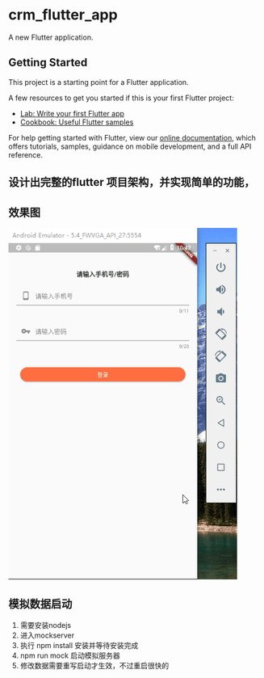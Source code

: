 # crm_flutter_app

A new Flutter application.

## Getting Started

This project is a starting point for a Flutter application.

A few resources to get you started if this is your first Flutter project:

- [Lab: Write your first Flutter app](https://flutter.io/docs/get-started/codelab)
- [Cookbook: Useful Flutter samples](https://flutter.io/docs/cookbook)

For help getting started with Flutter, view our 
[online documentation](https://flutter.io/docs), which offers tutorials, 
samples, guidance on mobile development, and a full API reference.

## 设计出完整的flutter 项目架构，并实现简单的功能，

## 效果图

![image](https://github.com/alvin198761/flutter_franchisee/blob/master/flutter.gif?raw=true)
 


## 模拟数据启动
1. 需要安装nodejs
2. 进入mockserver 
3. 执行 npm install 安装并等待安装完成
4. npm run mock 启动模拟服务器
5. 修改数据需要重写启动才生效，不过重启很快的
